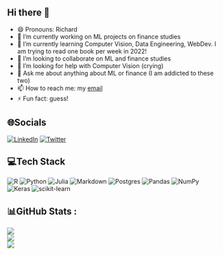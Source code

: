 
<!--
**diengiau/diengiau** is a ✨ _special_ ✨ repository because its `README.md` (this file) appears on your GitHub profile.

Here are some ideas to get you started:

- 🔭 I’m currently working on ...
- 🌱 I’m currently learning ...
- 👯 I’m looking to collaborate on ...
- 🤔 I’m looking for help with ...
- 💬 Ask me about ...
- 📫 How to reach me: ...
- 😄 Pronouns: ...
- ⚡ Fun fact: ...
-->

## Hi there 👋

- 😄 Pronouns: Richard
- 🔭 I’m currently working on ML projects on finance studies
- 🌱 I’m currently learning Computer Vision, Data Engineering, WebDev. I am trying to read one book per week in 2022!
- 👯 I’m looking to collaborate on ML and finance studies
- 🤔 I’m looking for help with Computer Vision (crying)
- 💬 Ask me about anything about ML or finance (I am addicted to these two)
- 📫 How to reach me: my [email](mailto:buidiengiau@gmail.com)
- ⚡ Fun fact: guess!


## 🌐Socials
[![LinkedIn](https://img.shields.io/badge/LinkedIn-%230077B5.svg?logo=linkedin&logoColor=white)](https://linkedin.com/in/buidiengiau) [![Twitter](https://img.shields.io/badge/Twitter-%231DA1F2.svg?logo=Twitter&logoColor=white)](https://twitter.com/buidiengiau) 

## 💻Tech Stack
![R](https://img.shields.io/badge/r-%23276DC3.svg?style=for-the-badge&logo=r&logoColor=white) ![Python](https://img.shields.io/badge/python-3670A0?style=for-the-badge&logo=python&logoColor=ffdd54) 	![Julia](https://img.shields.io/badge/-Julia-9558B2?style=for-the-badge&logo=julia&logoColor=white) ![Markdown](https://img.shields.io/badge/markdown-%23000000.svg?style=for-the-badge&logo=markdown&logoColor=white) ![Postgres](https://img.shields.io/badge/postgres-%23316192.svg?style=for-the-badge&logo=postgresql&logoColor=white) ![Pandas](https://img.shields.io/badge/pandas-%23150458.svg?style=for-the-badge&logo=pandas&logoColor=white) ![NumPy](https://img.shields.io/badge/numpy-%23013243.svg?style=for-the-badge&logo=numpy&logoColor=white) ![Keras](https://img.shields.io/badge/Keras-%23D00000.svg?style=for-the-badge&logo=Keras&logoColor=white) ![scikit-learn](https://img.shields.io/badge/scikit--learn-%23F7931E.svg?style=for-the-badge&logo=scikit-learn&logoColor=white)


## 📊GitHub Stats :
![](https://github-readme-stats.vercel.app/api?username=diengiau&theme=radical&hide_border=false&include_all_commits=false&count_private=false)<br/>
![](https://github-readme-streak-stats.herokuapp.com/?user=diengiau&theme=radical&hide_border=false)<br/>
![](https://github-readme-stats.vercel.app/api/top-langs/?username=diengiau&theme=radical&hide_border=false&include_all_commits=false&count_private=false&layout=compact)
